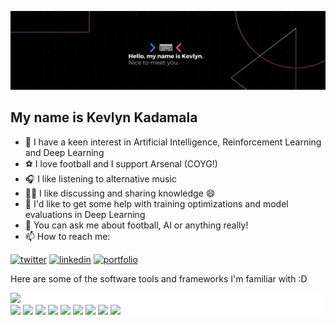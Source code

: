 ![# Helloooo 👋](assets/banner-kad99kev.png)

My name is Kevlyn Kadamala
-

- 🔭  I have a keen interest in Artificial Intelligence, Reinforcement Learning and Deep Learning
- ⚽️  I love football and I support Arsenal (COYG!)
- 🎧  I like listening to alternative music
- 👨‍🏫 I like discussing and sharing knowledge 😄
- 🤔  I'd like to get some help with training optimizations and model evaluations in Deep Learning
- 💬  You can ask me about football, AI or anything really!
- 📫  How to reach me:

[1]: https://twitter.com/kad99kev
[2]: https://www.linkedin.com/in/kevlyn-kadamala/
[3]: https://kad99kev.github.io

 [![twitter](https://img.icons8.com/bubbles/50/000000/twitter.png)][1]
 [![linkedin](https://img.icons8.com/bubbles/50/000000/linkedin.png)][2]
 [![portfolio](https://img.icons8.com/bubbles/50/000000/link.png)][3]

Here are some of the software tools and frameworks I'm familiar with :D

<div class="col" style="background-color: white">
    <div class="col">
        <img src="https://www.vectorlogo.zone/logos/python/python-ar21.svg">
        <div class="row">
            <img src="https://www.vectorlogo.zone/logos/pytorch/pytorch-ar21.svg">
            <img src="https://www.vectorlogo.zone/logos/tensorflow/tensorflow-ar21.svg">
            <img src="https://www.vectorlogo.zone/logos/numpy/numpy-ar21.svg">
            <img style="width: 10rem;"
                src="https://upload.wikimedia.org/wikipedia/commons/thumb/e/ed/Pandas_logo.svg/200px-Pandas_logo.svg.png">
            <img style="width: 10rem;" src="https://scikit-learn.org/stable/_static/scikit-learn-logo-small.png">
            <img style="width: 10rem;"
            src="https://matplotlib.org/stable/_images/sphx_glr_logos2_003.png">
            <img src="https://www.vectorlogo.zone/logos/plot_ly/plot_ly-ar21.svg">
            <img src="https://www.vectorlogo.zone/logos/pocoo_flask/pocoo_flask-ar21.svg">
            <img style="width: 10rem;" src="https://fastapi.tiangolo.com/img/logo-margin/logo-teal.png">
        </div>
    </div>
</div>
